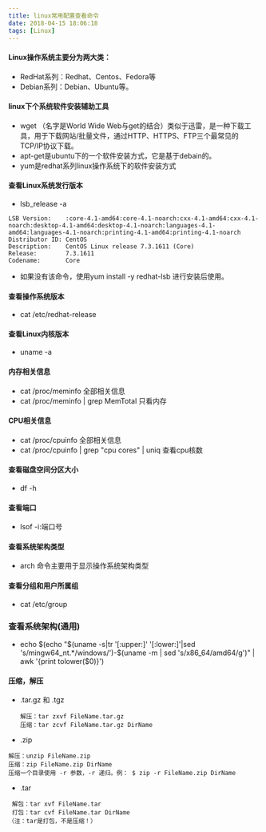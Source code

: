 ```yaml
---
title: linux常用配置查看命令
date: 2018-04-15 18:06:18
tags: [Linux]
---
```


#### Linux操作系统主要分为两大类：

- RedHat系列：Redhat、Centos、Fedora等
- Debian系列：Debian、Ubuntu等。
<!-- more -->

#### linux下个系统软件安装辅助工具
- wget （名字是World Wide Web与get的结合）类似于迅雷，是一种下载工具，用于下载网站/批量文件，通过HTTP、HTTPS、FTP三个最常见的TCP/IP协议下载。
- apt-get是ubuntu下的一个软件安装方式，它是基于debain的。
- yum是redhat系列linux操作系统下的软件安装方式
#### 查看Linux系统发行版本

- lsb_release -a

```
LSB Version:    :core-4.1-amd64:core-4.1-noarch:cxx-4.1-amd64:cxx-4.1-noarch:desktop-4.1-amd64:desktop-4.1-noarch:languages-4.1-amd64:languages-4.1-noarch:printing-4.1-amd64:printing-4.1-noarch
Distributor ID: CentOS
Description:    CentOS Linux release 7.3.1611 (Core) 
Release:        7.3.1611
Codename:       Core
```
- 如果没有该命令，使用yum install -y redhat-lsb 进行安装后使用。
#### 查看操作系统版本
- cat /etc/redhat-release
#### 查看Linux内核版本
- uname -a

#### 内存相关信息
- cat /proc/meminfo 全部相关信息
- cat /proc/meminfo | grep MemTotal 只看内存

#### CPU相关信息
- cat /proc/cpuinfo 全部相关信息
- cat /proc/cpuinfo | grep "cpu cores" | uniq  查看cpu核数

#### 查看磁盘空间分区大小
- df -h

#### 查看端口
- lsof -i:端口号

#### 查看系统架构类型
- arch 命令主要用于显示操作系统架构类型

#### 查看分组和用户所属组

- cat /etc/group

### **查看系统架构(通用)**
- echo $(echo "$(uname -s|tr '[:upper:]' '[:lower:]'|sed 's/mingw64_nt.*/windows/')-$(uname -m | sed 's/x86_64/amd64/g')" | awk '{print tolower($0)}')

#### 压缩，解压
- .tar.gz 和 .tgz

```
　　解压：tar zxvf FileName.tar.gz
　　压缩：tar zcvf FileName.tar.gz DirName
```
- .zip

```
解压：unzip FileName.zip
压缩：zip FileName.zip DirName
压缩一个目录使用 -r 参数，-r 递归。例： $ zip -r FileName.zip DirName
```
- .tar

```
 解包：tar xvf FileName.tar
 打包：tar cvf FileName.tar DirName
（注：tar是打包，不是压缩！）
```